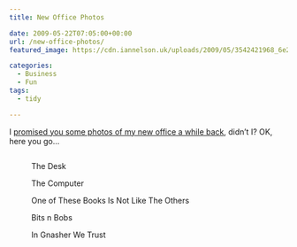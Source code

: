 ```yaml
---
title: New Office Photos

date: 2009-05-22T07:05:00+00:00
url: /new-office-photos/
featured_image: https://cdn.iannelson.uk/uploads/2009/05/3542421968_6e26feee92_b-1.jpg

categories:
  - Business
  - Fun
tags:
  - tidy

---
```

I [promised you some photos of my new office a while back][1], didn’t I? OK, here you go&#8230;<figure class="kg-card kg-image-card kg-card-hascaption">

<img decoding="async" src="https://cdn.iannelson.uk/uploads/2023/08/3542421968_6e26feee92_b.jpg" class="kg-image" alt loading="lazy" /> <figcaption>The Desk</figcaption></figure> <figure class="kg-card kg-image-card kg-card-hascaption"><img decoding="async" src="https://cdn.iannelson.uk/uploads/2023/08/3542422352_90c1bfc575_b.jpg" class="kg-image" alt loading="lazy" /><figcaption>The Computer</figcaption></figure> <figure class="kg-card kg-image-card kg-card-hascaption"><img decoding="async" src="https://cdn.iannelson.uk/uploads/2023/08/3541613985_66cced4663_b.jpg" class="kg-image" alt loading="lazy" /><figcaption>One of These Books Is Not Like The Others</figcaption></figure> <figure class="kg-card kg-image-card kg-card-hascaption"><img decoding="async" src="https://cdn.iannelson.uk/uploads/2023/08/3541614871_41633d1a8a_b.jpg" class="kg-image" alt loading="lazy" /><figcaption>Bits n Bobs</figcaption></figure> <figure class="kg-card kg-image-card kg-card-hascaption"><img decoding="async" src="https://cdn.iannelson.uk/uploads/2023/08/3542422842_a7532a6094_b.jpg" class="kg-image" alt loading="lazy" /><figcaption>In Gnasher We Trust</figcaption></figure>

 [1]: https://blog.iannelson.uk/new-office-plan/
